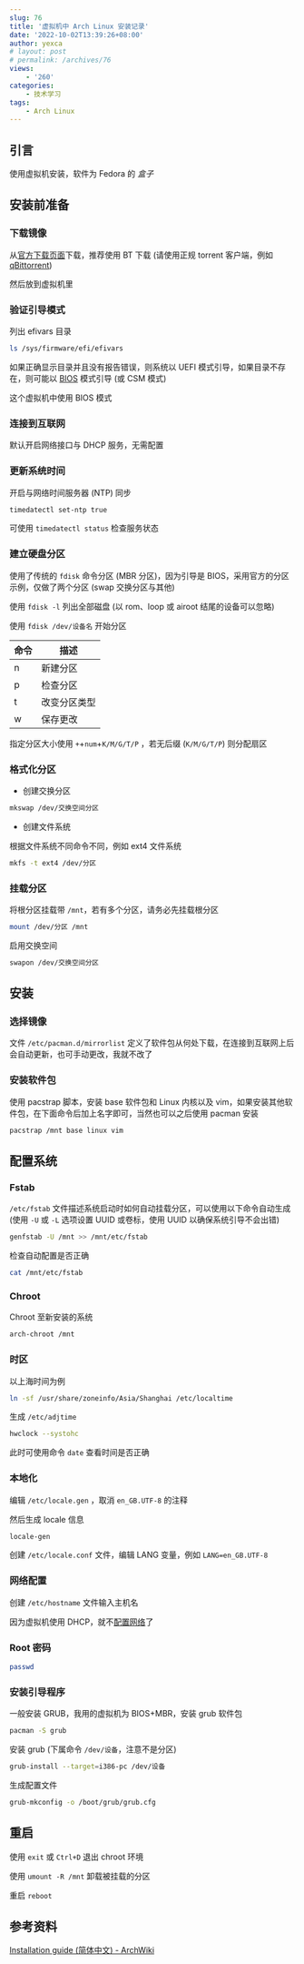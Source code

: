 ```yaml
---
slug: 76
title: '虚拟机中 Arch Linux 安装记录'
date: '2022-10-02T13:39:26+08:00'
author: yexca
# layout: post
# permalink: /archives/76
views:
    - '260'
categories:
    - 技术学习
tags:
    - Arch Linux
---
```


## 引言

使用虚拟机安装，软件为 Fedora 的 *盒子*

## 安装前准备

### 下载镜像

从[官方下载页面](https://archlinux.org/download/)下载，推荐使用 BT 下载 (请使用正规 torrent 客户端，例如 [qBittorrent](https://www.qbittorrent.org/))

然后放到虚拟机里

### 验证引导模式

列出 efivars 目录

```bash
ls /sys/firmware/efi/efivars
```

如果正确显示目录并且没有报告错误，则系统以 UEFI 模式引导，如果目录不存在，则可能以 [BIOS](https://zh.wikipedia.org/wiki/BIOS) 模式引导 (或 CSM 模式)

这个虚拟机中使用 BIOS 模式

### 连接到互联网

默认开启网络接口与 DHCP 服务，无需配置

### 更新系统时间

开启与网络时间服务器 (NTP) 同步

```bash
timedatectl set-ntp true
```

可使用 `timedatectl status` 检查服务状态

### 建立硬盘分区

使用了传统的 `fdisk` 命令分区 (MBR 分区)，因为引导是 BIOS，采用官方的分区示例，仅做了两个分区 (swap 交换分区与其他)

使用 `fdisk -l` 列出全部磁盘 (以 rom、loop 或 airoot 结尾的设备可以忽略)

使用 `fdisk /dev/设备名` 开始分区

| 命令 | 描述         |
| ---- | ------------ |
| n    | 新建分区     |
| p    | 检查分区     |
| t    | 改变分区类型 |
| w    | 保存更改     |

指定分区大小使用 `+`+`num`+`K/M/G/T/P` ，若无后缀 (`K/M/G/T/P`) 则分配扇区

### 格式化分区

* 创建交换分区

```bash
mkswap /dev/交换空间分区
```

* 创建文件系统

根据文件系统不同命令不同，例如 ext4 文件系统

```bash
mkfs -t ext4 /dev/分区
```

### 挂载分区

将根分区挂载带 `/mnt`，若有多个分区，请务必先挂载根分区

```bash
mount /dev/分区 /mnt
```

启用交换空间

```bash
swapon /dev/交换空间分区
```

## 安装

### 选择镜像

文件 `/etc/pacman.d/mirrorlist` 定义了软件包从何处下载，在连接到互联网上后会自动更新，也可手动更改，我就不改了

### 安装软件包

使用 pacstrap 脚本，安装 base 软件包和 Linux 内核以及 vim，如果安装其他软件包，在下面命令后加上名字即可，当然也可以之后使用 pacman 安装

```bash
pacstrap /mnt base linux vim
```

## 配置系统

### Fstab

`/etc/fstab` 文件描述系统启动时如何自动挂载分区，可以使用以下命令自动生成 (使用 `-U` 或 `-L` 选项设置 UUID 或卷标，使用 UUID 以确保系统引导不会出错)

```bash
genfstab -U /mnt >> /mnt/etc/fstab
```

检查自动配置是否正确

```bash
cat /mnt/etc/fstab
```

### Chroot

Chroot 至新安装的系统

```bash
arch-chroot /mnt
```

### 时区

以上海时间为例

```bash
ln -sf /usr/share/zoneinfo/Asia/Shanghai /etc/localtime
```

生成 `/etc/adjtime`

```bash
hwclock --systohc
```

此时可使用命令 `date` 查看时间是否正确

### 本地化

编辑 `/etc/locale.gen` ，取消 `en_GB.UTF-8` 的注释

然后生成 locale 信息

```bash
locale-gen
```

创建 `/etc/locale.conf` 文件，编辑 LANG 变量，例如 `LANG=en_GB.UTF-8`

### 网络配置

创建 `/etc/hostname` 文件输入主机名

因为虚拟机使用 DHCP，就不[配置网络](https://wiki.archlinux.org/title/%E7%BD%91%E7%BB%9C%E9%85%8D%E7%BD%AE)了

### Root 密码

```bash
passwd
```

### 安装引导程序

一般安装 GRUB，我用的虚拟机为 BIOS+MBR，安装 grub 软件包

```bash
pacman -S grub
```

安装 grub (下属命令 `/dev/设备`，注意不是分区)

```bash
grub-install --target=i386-pc /dev/设备
```

生成配置文件

```bash
grub-mkconfig -o /boot/grub/grub.cfg
```

## 重启

使用 `exit` 或 `Ctrl+D` 退出 chroot 环境

使用 `umount -R /mnt` 卸载被挂载的分区

重启 `reboot`

## 参考资料

[Installation guide (简体中文) - ArchWiki](https://wiki.archlinux.org/title/Installation_guide_(%E7%AE%80%E4%BD%93%E4%B8%AD%E6%96%87))